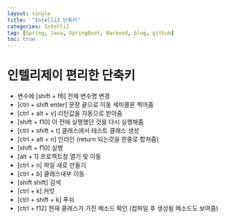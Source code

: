 ```yaml
---
layout: single
title:  "IntelliJ 단축키"
categories: IntelliJ
tag: [Spring, Java, SpringBoot, Backend, blog, github]
toc: true
---
```


# 인텔리제이 편리한 단축키
- 변수에 [shift + f6] 전체 변수명 변경
- [ctrl + shift enter] 문장 끝으로 이동 세미콜론 찍어줌
- [ctrl + alt + v] 리턴값을 자동으로 받아줌
- [shift + f10] 이 전에 실행했던 것을 다시 실행해줌
- [ctrl + shift + t] 클래스에서 테스트 클래스 생성
- [ctrl + alt + n] 인라인 (return 되는것을 한줄로 합쳐줌)
- [shift + f10] 실행
- [alt + 1] 프로젝트창 열기 및 이동
- [ctrl + n] 파일 새로 만들기
- [ctrl + b] 클래스내부 이동
- [shift shift] 검색
- [ctrl + k] 커밋
- [ctrl + shift + k] 푸쉬
- [ctrl + f12] 현재 클래스가 가진 메소드 확인 (컴파일 후 생성될 메소드도 보여줌)